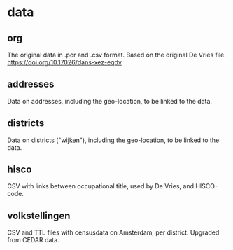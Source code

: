 # data


## org
The original data in .por and .csv format. Based on the original De Vries file.
https://doi.org/10.17026/dans-xez-eqdv

## addresses
Data on addresses, including the geo-location, to be linked to the data.

## districts
Data on districts ("wijken"), including the geo-location, to be linked to the data.

## hisco
CSV with links between occupational title, used by De Vries, and HISCO-code.

## volkstellingen
CSV and TTL files with censusdata on Amsterdam, per district. Upgraded from CEDAR data.
